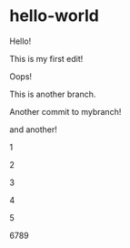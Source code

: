 # hello-world

Hello!

This is my first edit!

Oops!

This is another branch.

Another commit to mybranch!

and another!

1

2

3

4

5

6789
